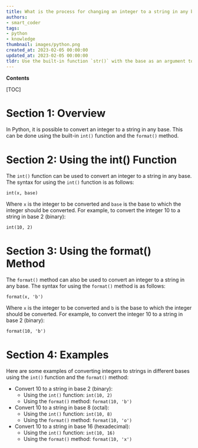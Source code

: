 ```yaml
---
title: What is the process for changing an integer to a string in any base?
authors:
- smart_coder
tags:
- python
- knowledge
thumbnail: images/python.png
created_at: 2023-02-05 00:00:00
updated_at: 2023-02-05 00:00:00
tldr: Use the built-in function `str()` with the base as an argument to convert an integer to a string in any base in Python.
---
```


**Contents**

[TOC]

# Section 1: Overview

In Python, it is possible to convert an integer to a string in any base. This can be done using the built-in `int()` function and the `format()` method. 

# Section 2: Using the int() Function

The `int()` function can be used to convert an integer to a string in any base. The syntax for using the `int()` function is as follows: 

```
int(x, base)
```

Where `x` is the integer to be converted and `base` is the base to which the integer should be converted. For example, to convert the integer 10 to a string in base 2 (binary):

```
int(10, 2)
```

# Section 3: Using the format() Method

The `format()` method can also be used to convert an integer to a string in any base. The syntax for using the `format()` method is as follows:

```
format(x, 'b')
```

Where `x` is the integer to be converted and `b` is the base to which the integer should be converted. For example, to convert the integer 10 to a string in base 2 (binary):

```
format(10, 'b')
```

# Section 4: Examples

Here are some examples of converting integers to strings in different bases using the `int()` function and the `format()` method:

- Convert 10 to a string in base 2 (binary):
  - Using the `int()` function: `int(10, 2)`
  - Using the `format()` method: `format(10, 'b')`
- Convert 10 to a string in base 8 (octal):
  - Using the `int()` function: `int(10, 8)`
  - Using the `format()` method: `format(10, 'o')`
- Convert 10 to a string in base 16 (hexadecimal):
  - Using the `int()` function: `int(10, 16)`
  - Using the `format()` method: `format(10, 'x')`
